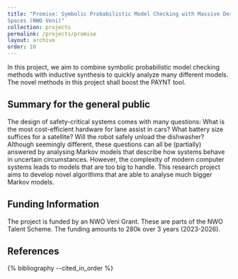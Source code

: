 ```yaml
---
title: "Promise: Symbolic Probabilistic Model Checking with Massive Design
Spaces (NWO Veni)"
collection: projects
permalink: /projects/promise
layout: archive
order: 10
---
```


In this project, we aim to combine symbolic probabilistic model checking methods with inductive synthesis to quickly analyze many
different models. The novel methods in this project shall boost the PAYNT tool.

Summary for the general public
------------------------------

The design of safety-critical systems comes with many questions: What is
the most cost-efficient hardware for lane assist in cars? What battery
size suffices for a satellite? Will the robot safely unload the
dishwasher? Although seemingly different, these questions can all be
(partially) answered by analysing Markov models that describe how systems
behave in uncertain circumstances. However, the complexity of modern
computer systems leads to models that are too big to handle.  This
research project aims to develop novel algorithms that are able to analyse
much bigger Markov models.

Funding Information
-------------------
The project is funded by an NWO Veni Grant. These are parts of the NWO Talent Scheme.
The funding amounts to 280k over 3 years (2023-2026).


References
----------

{% bibliography --cited_in_order %}
